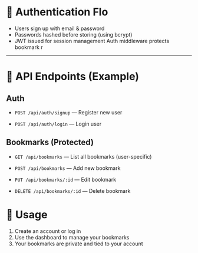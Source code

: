 # 🔐 Authentication Flo
- Users sign up with email & password
- Passwords hashed before storing (using bcrypt)
- JWT issued for session management
Auth middleware protects bookmark r

---
# 🔄 API Endpoints (Example)

## Auth
- `POST /api/auth/signup` — Register new user

- `POST /api/auth/login` — Login user

## Bookmarks (Protected)
- `GET /api/bookmarks` — List all bookmarks (user-specific)

- `POST /api/bookmarks` — Add new bookmark

- `PUT /api/bookmarks/:id` — Edit bookmark

- `DELETE /api/bookmarks/:id` — Delete bookmark


# 🧪 Usage

1. Create an account or log in
2. Use the dashboard to manage your bookmarks
3. Your bookmarks are private and tied to your account
